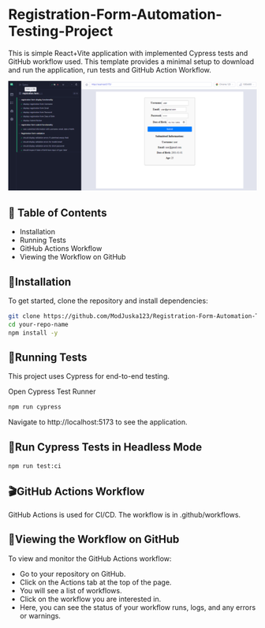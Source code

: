 # Registration-Form-Automation-Testing-Project

This is simple React+Vite application with implemented Cypress tests and GitHub workflow used. This template provides a minimal setup to download and run the application, run tests and GitHub Action Workflow. 

![image info](./pictures/cypress.png)

## 📑 Table of Contents
- Installation
- Running Tests
- GitHub Actions Workflow
- Viewing the Workflow on GitHub

## 🚀Installation
To get started, clone the repository and install dependencies:

```bash
git clone https://github.com/ModJuska123/Registration-Form-Automation-Testing-Project
cd your-repo-name
npm install -y
```

## 🎉Running Tests
This project uses Cypress for end-to-end testing.

Open Cypress Test Runner

```bash
npm run cypress
```
Navigate to http://localhost:5173 to see the application.

## 🧪Run Cypress Tests in Headless Mode

```bash
npm run test:ci

```

## 🎬GitHub Actions Workflow

GitHub Actions is used for CI/CD. The workflow is in .github/workflows.

## 🎥Viewing the Workflow on GitHub
To view and monitor the GitHub Actions workflow:

- Go to your repository on GitHub.
- Click on the Actions tab at the top of the page.
- You will see a list of workflows. 
- Click on the workflow you are interested in.
- Here, you can see the status of your workflow runs, logs, and any errors or warnings.
